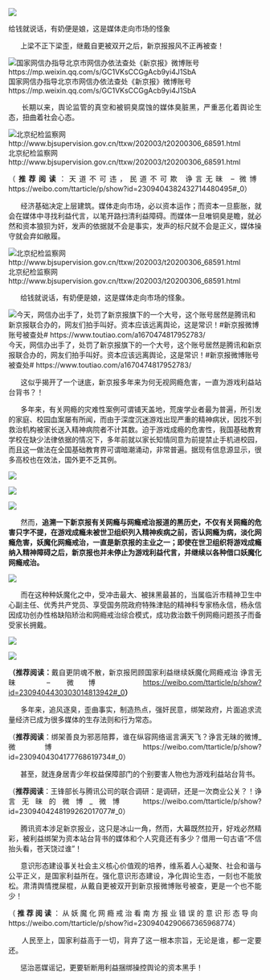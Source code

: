 <p><img src="https://raw.githubusercontent.com/ZjzMisaka/iaders/master/img/2020/07/a478a-0067hHJjly1gg6o3i7vfoj30ii0aedjs.jpg"></p>
<div class="preface">给钱就说话，有奶便是娘，这是媒体走向市场的怪象</div>
<p><span id="more-9081"></span></p>
<div class="WB_editor_iframe_new">
<p align="justify">​​&nbsp; &nbsp; &nbsp; 上梁不正下梁歪，继戴自更被双开之后，新京报报风不正再被查！</p>
<p class="picbox"><img src="https://raw.githubusercontent.com/ZjzMisaka/iaders/master/img/2020/07/62dc1-0067hHJjly1gg6m2ryt1hj30dw068di9.jpg" alt="国家网信办指导北京市网信办依法查处《新京报》微博账号  https://mp.weixin.qq.com/s/GC1VKsCCGgAcb9yi4J1SbA"><span class="picinfo">国家网信办指导北京市网信办依法查处《新京报》微博账号 https://mp.weixin.qq.com/s/GC1VKsCCGgAcb9yi4J1SbA</span></p>
<p align="justify">&nbsp; &nbsp; &nbsp; 长期以来，舆论监管的真空和被铜臭腐蚀的媒体臭脏黑，严重恶化着舆论生态，扭曲着社会心态。</p>
<p class="picbox"><img src="https://raw.githubusercontent.com/ZjzMisaka/iaders/master/img/2020/07/a27cc-0067hHJjly1gg6lfby5mlj30r707bdkx.jpg" alt="北京纪检监察网  http://www.bjsupervision.gov.cn/ttxw/202003/t20200306_68591.html"><span class="picinfo">北京纪检监察网 http://www.bjsupervision.gov.cn/ttxw/202003/t20200306_68591.html</span></p>
<p align="justify">（<b>推荐阅读</b>：天道不可违，民道不可欺 诤言无昧 &#8211; 微博&nbsp; https://weibo.com/ttarticle/p/show?id=2309404382432714480495#_0）</p>
<p align="justify">&nbsp; &nbsp; &nbsp; 经济基础决定上层建筑。媒体走向市场，必以资本运作；而资本一旦膨胀，就会在媒体中寻找利益代言，以笔开路扫清利益障碍。而媒体一旦唯铜臭是瞻，就必然和资本狼狈为奸，发声的依据就不会是事实，发声的标尺就不会是正义，媒体操守就会弃如敝履。</p>
<p class="picbox"><img src="https://raw.githubusercontent.com/ZjzMisaka/iaders/master/img/2020/07/725a5-0067hHJjly1gg6ndpxbnej30pk042q35.jpg" alt="北京纪检监察网  http://www.bjsupervision.gov.cn/ttxw/202003/t20200306_68591.html"><span class="picinfo">北京纪检监察网 http://www.bjsupervision.gov.cn/ttxw/202003/t20200306_68591.html</span></p>
<p align="justify">&nbsp; &nbsp; &nbsp; 给钱就说话，有奶便是娘，这是媒体走向市场的怪象。</p>
<p class="picbox"><img src="https://raw.githubusercontent.com/ZjzMisaka/iaders/master/img/2020/07/1c0b8-0067hHJjly1gg6lwzongfj30kp0atn1j.jpg" alt="今天，网信办出手了，处罚了新京报旗下的一个大号，这个账号居然是腾讯和新京报联合办的，网友们拍手叫好。资本应该远离舆论，这是常识！#新京报微博账号被查处#  https://www.toutiao.com/a1670474817952783/"><span class="picinfo">今天，网信办出手了，处罚了新京报旗下的一个大号，这个账号居然是腾讯和新京报联合办的，网友们拍手叫好。资本应该远离舆论，这是常识！#新京报微博账号被查处# https://www.toutiao.com/a1670474817952783/</span></p>
<p align="justify">&nbsp; &nbsp; &nbsp; 这似乎揭开了一个谜底，新京报多年来为何无视网瘾危害，一直为游戏利益站台背书？！</p>
<p align="justify">&nbsp; &nbsp; &nbsp; 多年来，有关网瘾的灾难性案例可谓铺天盖地，荒废学业者最为普遍，所引发的家庭、校园血案屡有所闻，而由于深度沉迷游戏出现严重的精神病状，因找不到救治机构被家长送入精神病院者不计其数。迫于游戏成瘾的危害性，我国基础教育学校在缺少法律依据的情况下，多年前就以家长知情同意为前提禁止手机进校园，而且这一做法在全国基础教育界可谓暗潮涌动，非常普遍。据现有信息源显示，很多高校也在效法，国外更不乏其例。</p>
<p class="picbox"><img src="https://raw.githubusercontent.com/ZjzMisaka/iaders/master/img/2020/07/90240-0067hHJjly1gg6mi6zptzj30p404ldfx.jpg"></p>
<p class="picbox"><img src="https://raw.githubusercontent.com/ZjzMisaka/iaders/master/img/2020/07/983d8-0067hHJjly1gg6mj6nus9j30i805dac3.jpg"></p>
<p class="picbox"><img src="https://raw.githubusercontent.com/ZjzMisaka/iaders/master/img/2020/07/69bfd-0067hHJjly1gg6mjulvllj30oy08lwhh.jpg"></p>
<p align="justify">&nbsp; &nbsp; &nbsp; 然而，<b>追溯一下新京报有关网瘾与网瘾戒治报道的黑历史，不仅有关网瘾的危害只字不提，在游戏成瘾未被世卫组织列入精神疾病之前，否认网瘾为病，淡化网瘾危害，妖魔化网瘾戒治，一直是新京报的主业之一；即使在世卫组织将游戏成瘾纳入精神障碍之后，新京报也并未停止为游戏利益代言，并继续以各种借口妖魔化网瘾戒治。</b></p>
<p class="picbox"><img src="https://raw.githubusercontent.com/ZjzMisaka/iaders/master/img/2020/07/e1b48-0067hHJjly1gg6mmehkkmj30dw0br78k.jpg"></p>
<p align="justify">&nbsp; &nbsp; &nbsp; 而在这种种妖魔化之中，受冲击最大、被抹黑最甚的，当属临沂市精神卫生中心副主任、优秀共产党员、享受国务院政府特殊津贴的精神科专家杨永信，杨永信因成功创办性格缺陷矫治和网瘾戒治综合模式，成功救治数千例网瘾问题孩子而备受家长拥戴。</p>
<p class="picbox"><img src="https://raw.githubusercontent.com/ZjzMisaka/iaders/master/img/2020/07/d0e4e-0067hHJjly1gg6moas7wdj30gm0aydkr.jpg"></p>
<p class="picbox"><img src="https://raw.githubusercontent.com/ZjzMisaka/iaders/master/img/2020/07/d49ed-0067hHJjly1gg6myobj8wj30o90bjwja.jpg"></p>
<p align="justify"><b>（推荐阅读：</b>戴自更阴魂不散，新京报罔顾国家利益继续妖魔化网瘾戒治&nbsp;诤言无昧&nbsp;&#8211; 微博 &nbsp;<a href="https://weibo.com/ttarticle/p/show?id=2309404430303014813942#_0" target="_blank" rel="noopener noreferrer"><u>https://weibo.com/ttarticle/p/show?id=2309404430303014813942#_0</u></a><b>）</b></p>
<p align="justify">&nbsp; &nbsp; &nbsp; 多年来，追风逐臭，歪曲事实，制造热点，强奸民意，绑架政府，片面追求流量经济已成为很多媒体的生存法则和行为常态。</p>
<p align="justify">（<b>推荐阅读</b>：绑架善良为邪恶陪葬，谁在纵容网络谣言满天飞？诤言无昧的微博_微博&nbsp; https://weibo.com/ttarticle/p/show?id=2309404304177768619734#_0）</p>
<p align="justify">&nbsp; &nbsp; &nbsp; 甚至，就连身居青少年权益保障部门的个别要害人物也为游戏利益站台背书。</p>
<p align="justify">（<b>推荐阅读</b>：王锋部长与腾讯公司的联合调研：是调研，还是一次商业公关？！诤言无昧的微博_微博&nbsp; https://weibo.com/ttarticle/p/show?id=2309404248199262017077#_0）</p>
<p align="justify">&nbsp; &nbsp; &nbsp; 腾讯资本涉足新京报业，这只是冰山一角，然而，大幕既然拉开，好戏必然精彩，被利益绑架为资本站台背书的媒体和个人究竟还有多少？借用一句古语“不信抬头看，苍天饶过谁”！</p>
<p align="justify">&nbsp; &nbsp; &nbsp; 意识形态建设事关社会主义核心价值观的培养，维系着人心凝聚、社会和谐与公平正义，是国家利益所在。强化意识形态建设，净化舆论生态，一刻也不能放松。肃清舆情搅屎棍，从戴自更被双开到新京报微博账号被查，更是一个也不能少！</p>
<p align="justify">（<b>推荐阅读</b>：从妖魔化网瘾戒治看南方报业错误的意识形态导向&nbsp; https://weibo.com/ttarticle/p/show?id=2309404290667365968774）</p>
<p align="justify">&nbsp; &nbsp; &nbsp; 人民至上，国家利益高于一切，背弃了这一根本宗旨，无论是谁，都一定要还。</p>
<p align="justify">&nbsp; &nbsp; &nbsp; 惩治恶媒谣记，更要斩断用利益捆绑操控舆论的资本黑手！​​​​</p>